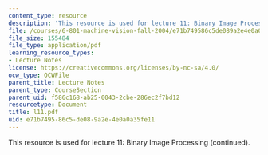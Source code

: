 ```yaml
---
content_type: resource
description: 'This resource is used for lecture 11: Binary Image Processing (continued).'
file: /courses/6-801-machine-vision-fall-2004/e71b749586c5de089a2e4e0a0a35fe11_l11.pdf
file_size: 155484
file_type: application/pdf
learning_resource_types:
- Lecture Notes
license: https://creativecommons.org/licenses/by-nc-sa/4.0/
ocw_type: OCWFile
parent_title: Lecture Notes
parent_type: CourseSection
parent_uid: f586c168-ab25-0043-2cbe-286ec2f7bd12
resourcetype: Document
title: l11.pdf
uid: e71b7495-86c5-de08-9a2e-4e0a0a35fe11
---
```

This resource is used for lecture 11: Binary Image Processing (continued).